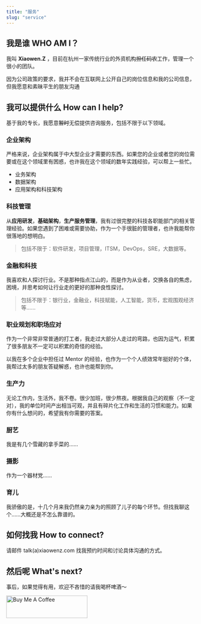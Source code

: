 ```yaml
---
title: "服务"
slug: "service"
---
```

## 我是谁 WHO AM I？

我叫 **Xiaowen.Z** ，目前在杭州一家传统行业的外资机构~~担任码农~~工作，管理一个很小的团队。

因为公司政策的要求，我并不会在互联网上公开自己的岗位信息和我的公司信息，但我愿意和素昧平生的朋友沟通

## 我可以提供什么 How can I help?

基于我的专长，我愿意~~暂时~~无偿提供咨询服务，包括不限于以下领域。

### 企业架构

严格来说，企业架构属于中大型企业才需要的东西。如果您的企业或者您的岗位需要或在这个领域里有困惑，也许我在这个领域的数年实践经验，可以帮上一些忙。

- 业务架构
- 数据架构
- 应用架构和科技架构

### 科技管理

从**应用研发**，**基础架构**，**生产服务管理**，我有过很完整的科技各职能部门的相关管理经验。如果您遇到了困难或需要协助，作为一个手很脏的管理者，也许我能帮你很落地的想明白。

> 包括不限于：软件研发，项目管理，ITSM，DevOps，SRE，大数据等。

### 金融和科技

我喜欢和人探讨行业。不是那种指点江山的，而是作为从业者，交换各自的焦虑，困境，并思考如何让行业走的更好的那种良性探讨。

> 包括不限于：银行业，金融业，科技赋能，人工智能，货币，宏观围观经济等……

### 职业规划和职场应对

作为一个非常非常普通的打工者，我走过大部分人走过的弯路，也因为运气，积累了很多朋友不一定可以积累的奇怪的经验。

以我在多个企业中担任过 Mentor 的经验，也作为一个个人绩效常年挺好的个体，我帮过太多的朋友答疑解惑，也许也能帮到你。

### 生产力

无论工作内，生活外，我不卷。很少加班，很少熬夜。根据我自己的观察（不一定对），我的单位时间产出相当可观，并且有碎片化工作和生活的习惯和能力。如果你有什么想问的，希望我有你需要的答案。

### 厨艺

我是有几个雪藏的拿手菜的……

### 摄影

作为一个器材党……

### 育儿

我骄傲的是，十几个月来我仍然亲力亲为的照顾了儿子的每个环节。但找我聊这个……大概还是不怎么靠谱的。

## 如何找我 How to connect?

请邮件 talk(a)xiaowenz.com 找我预约时间和讨论具体沟通的方式。

## 然后呢 What's next?

事后，如果觉得有用，欢迎不吝惜的请我喝杯啤酒～

<a href="https://www.buymeacoffee.com/xiaowenz" target="_blank"><img src="https://cdn.buymeacoffee.com/buttons/v2/default-yellow.png" alt="Buy Me A Coffee" style="height: 60px !important;width: 217px !important;" ></a>


